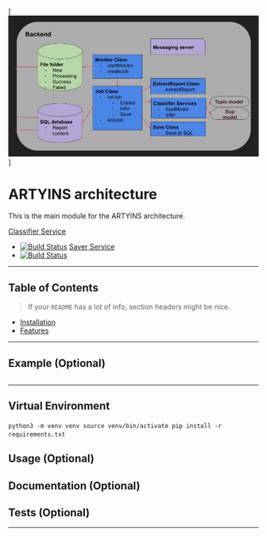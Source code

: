[![ARTYINS Architecture](https://github.com/jax79sg/artyins/raw/master/SoftwareArchitecture.jpg)]

# ARTYINS architecture
This is the main module for the ARTYINS architecture. 

[Classifier Service](https://gihub.com/jax79sg/artyins-classifierservice)
- [![Build Status](https://travis-ci.com/jax79sg/artyins-classifierservice.svg?token=BREzYzgtHGHQp4of21Xp&branch=master)](https://travis-ci.com/jax79sg/artyins-classifierservice)
[Saver Service](https://gihub.com/jax79sg/artyins-saveservice)
- [![Build Status](https://travis-ci.com/jax79sg/artyins-saveservice.svg?branch=master)](https://travis-ci.com/jax79sg/artyins-saveservice)

---

## Table of Contents 

> If your `README` has a lot of info, section headers might be nice.

- [Installation](#installation)
- [Features](#features)



---

## Example (Optional)

```javascript
```

---

## Virtual Environment
`python3 -m venv venv
source venv/bin/activate
pip install -r requirements.txt`

## Usage (Optional)
## Documentation (Optional)
## Tests (Optional)

---

